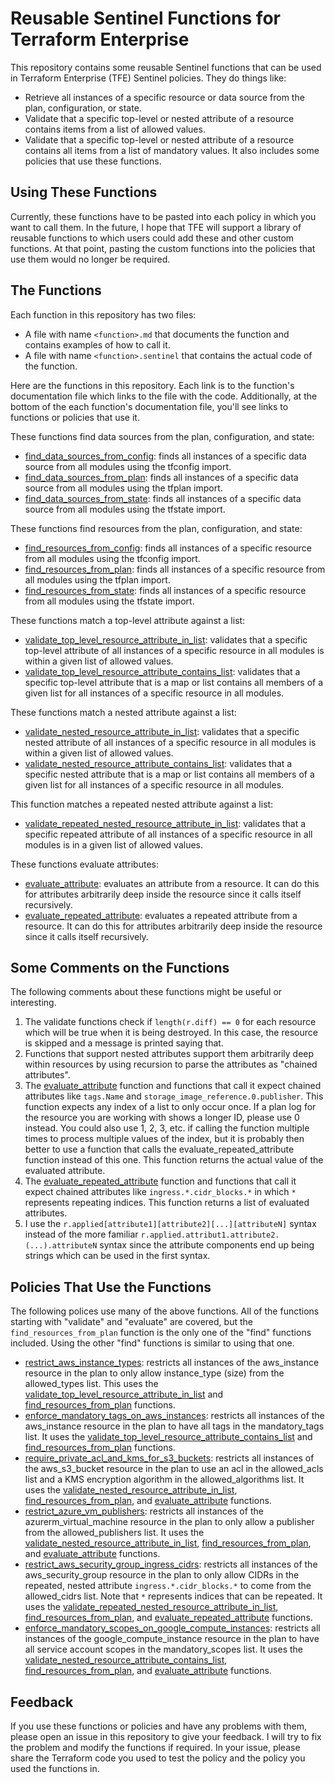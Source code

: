 # Reusable Sentinel Functions for Terraform Enterprise
This repository contains some reusable Sentinel functions that can be used in Terraform Enterprise (TFE) Sentinel policies. They do things like:
* Retrieve all instances of a specific resource or data source from the plan, configuration, or state.
* Validate that a specific top-level or nested attribute of a resource contains items from a list of allowed values.
* Validate that a specific top-level or nested attribute of a resource contains all items from a list of mandatory values.
It also includes some policies that use these functions.

## Using These Functions
Currently, these functions have to be pasted into each policy in which you want to call them. In the future, I hope that TFE will support a library of reusable functions to which users could add these and other custom functions. At that point, pasting the custom functions into the policies that use them would no longer be required.

## The Functions
Each function in this repository has two files:
* A file with name `<function>.md` that documents the function and contains examples of how to call it.
* A file with name `<function>.sentinel` that contains the actual code of the function.

Here are the functions in this repository. Each link is to the function's documentation file which links to the file with the code. Additionally, at the bottom of the each function's documentation file, you'll see links to functions or policies that use it.

These functions find data sources from the plan, configuration, and state:
* [find_data_sources_from_config](./functions/find_data_sources_from_config.md): finds all instances of a specific data source from all modules using the tfconfig import.
* [find_data_sources_from_plan](./functions/find_data_sources_from_plan.md): finds all instances of a specific data source from all modules using the tfplan import.
* [find_data_sources_from_state](./functions/find_data_sources_from_state.md): finds all instances of a specific data source from all modules using the tfstate import.

These functions find resources from the plan, configuration, and state:
* [find_resources_from_config](./functions/find_resources_from_config.md): finds all instances of a specific resource from all modules using the tfconfig import.
* [find_resources_from_plan](./functions/find_resources_from_plan.md): finds all instances of a specific resource from all modules using the tfplan import.
* [find_resources_from_state](./functions/find_resources_from_state.md): finds all instances of a specific resource from all modules using the tfstate import.

These functions match a top-level attribute against a list:
* [validate_top_level_resource_attribute_in_list](./functions/validate_top_level_resource_attribute_in_list.md): validates that a specific top-level attribute of all instances of a specific resource in all modules is within a given list of allowed values.
* [validate_top_level_resource_attribute_contains_list](./functions/validate_top_level_resource_attribute_contains_list.md): validates that a specific top-level attribute that is a map or list contains all members of a given list for all instances of a specific resource in all modules.

These functions match a nested attribute against a list:
* [validate_nested_resource_attribute_in_list](./functions/validate_nested_resource_attribute_in_list.md): validates that a specific nested attribute of all instances of a specific resource in all modules is within a given list of allowed values.
* [validate_nested_resource_attribute_contains_list](./functions/validate_nested_resource_attribute_contains_list.md): validates that a specific nested attribute that is a map or list contains all members of a given list for all instances of a specific resource in all modules.

This function matches a repeated nested attribute against a list:
* [validate_repeated_nested_resource_attribute_in_list](./functions/validate_repeated_nested_resource_attribute_in_list.md): validates that a specific repeated attribute of all instances of a specific resource in all modules is in a given list of allowed values.

These functions evaluate attributes:
* [evaluate_attribute](./functions/evaluate_attribute.md): evaluates an attribute from a resource. It can do this for attributes arbitrarily deep inside the resource since it calls itself recursively.
* [evaluate_repeated_attribute](./functions/evaluate_repeated_attribute.md): evaluates a repeated attribute from a resource. It can do this for attributes arbitrarily deep inside the resource since it calls itself recursively.

## Some Comments on the Functions
The following comments about these functions might be useful or interesting.
1. The validate functions check if `length(r.diff) == 0` for each resource which will be true when it is being destroyed. In this case, the resource is skipped and a message is printed saying that.
1. Functions that support nested attributes support them arbitrarily deep within resources by using recursion to parse the attributes as "chained attributes".
1. The [evaluate_attribute](./functions/evaluate_attribute.md) function and functions that call it expect chained attributes like `tags.Name` and  `storage_image_reference.0.publisher`. This function expects any index of a list to only occur once. If a plan log for the resource you are working with shows a longer ID, please use 0 instead. You could also use 1, 2, 3, etc. if calling the function multiple times to process multiple values of the index, but it is probably then better to use a function that calls the evaluate_repeated_attribute function instead of this one.  This function returns the actual value of the evaluated attribute.
1. The [evaluate_repeated_attribute](./functions/evaluate_repeated_attribute.md) function and functions that call it expect chained attributes like `ingress.*.cidr_blocks.*` in which `*` represents repeating indices. This function returns a list of evaluated attributes.
1. I use the `r.applied[attribute1][attribute2][...][attributeN]` syntax instead of the more familiar `r.applied.attribut1.attribute2.(...).attributeN` syntax since the attribute components end up being strings which can be used in the first syntax.

## Policies That Use the Functions
The following polices use many of the above functions. All of the functions starting with "validate" and "evaluate" are covered, but the `find_resources_from_plan` function is the only one of the "find" functions included. Using the other "find" functions is similar to using that one.
* [restrict_aws_instance_types](./policies/restrict_aws_instance_types.sentinel): restricts all instances of the aws_instance resource in the plan to only allow instance_type (size) from the allowed_types list. This uses the [validate_top_level_resource_attribute_in_list](./functions/validate_top_level_resource_attribute_in_list.md) and [find_resources_from_plan](./functions/find_resources_from_plan.md) functions.
* [enforce_mandatory_tags_on_aws_instances](./policies/enforce_mandatory_tags_on_aws_instances.sentinel): restricts all instances of the aws_instance resource in the plan to have all tags in the mandatory_tags list. It uses the [validate_top_level_resource_attribute_contains_list](./functions/validate_top_level_resource_attribute_contains_list.md) and [find_resources_from_plan](./functions/find_resources_from_plan.md) functions.
* [require_private_acl_and_kms_for_s3_buckets](./policies/require_private_acl_and_kms_for_s3_buckets.sentinel): restricts all instances of the aws_s3_bucket resource in the plan to use an acl in the allowed_acls list and a KMS encryption algorithm in the allowed_algorithms list. It uses the [validate_nested_resource_attribute_in_list](./functions/validate_nested_resource_attribute_in_list.md), [find_resources_from_plan](./functions/find_resources_from_plan.md), and [evaluate_attribute](./functions/evaluate_attribute.md) functions.
* [restrict_azure_vm_publishers](./policies/restrict_azure_vm_publishers.sentinel): restricts all instances of the azurerm_virtual_machine resource in the plan to only allow a publisher from the allowed_publishers list. It uses the [validate_nested_resource_attribute_in_list](./functions/validate_nested_resource_attribute_in_list.md), [find_resources_from_plan](./functions/find_resources_from_plan.md), and [evaluate_attribute](./functions/evaluate_attribute.md) functions.
* [restrict_aws_security_group_ingress_cidrs](./policies/restrict_aws_security_group_ingress_cidrs.sentinel): restricts all instances of the aws_security_group resource in the plan to only allow CIDRs in the repeated, nested attribute `ingress.*.cidr_blocks.*` to come from the allowed_cidrs list. Note that `*` represents indices that can be repeated. It uses the [validate_repeated_nested_resource_attribute_in_list](./functions/validate_repeated_nested_resource_attribute_in_list.md), [find_resources_from_plan](./functions/find_resources_from_plan.md), and [evaluate_repeated_attribute](./functions/evaluate_repeated_attribute.md) functions.
* [enforce_mandatory_scopes_on_google_compute_instances](./policies/enforce_mandatory_scopes_on_google_compute_instances.sentinel): restricts all instances of the google_compute_instance resource in the plan to have all service account scopes in the mandatory_scopes list. It uses the [validate_nested_resource_attribute_contains_list](./functions/validate_nested_resource_attribute_contains_list.md), [find_resources_from_plan](./functions/find_resources_from_plan.md), and [evaluate_attribute](./functions/evaluate_attribute.md) functions.

## Feedback
If you use these functions or policies and have any problems with them, please open an issue in this repository to give your feedback. I will try to fix the problem and modify the functions if required. In your issue, please share the Terraform code you used to test the policy and the policy you used the functions in.
